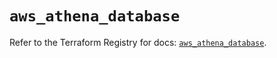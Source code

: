 # `aws_athena_database`

Refer to the Terraform Registry for docs: [`aws_athena_database`](https://registry.terraform.io/providers/hashicorp/aws/5.75.1/docs/resources/athena_database).
